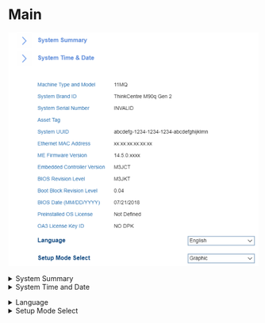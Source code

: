 # Main #
![](./img/thinkcenter_main.png)

<details><summary>System Summary</summary>

![](./img/thinkcenter_system_summary.png)

Displays system information, including:

 - CPU
 - Memory
 - Video / Audio
 - Ethernet
 - Fan
 - Drives
</details>

<details><summary>System Time and Date</summary>

![](./img/thinkcenter_system_time_and_date.png)

Shows the current system time and date. Can be changed.</details>

<details><summary>Language</summary>
One of 4 possible options for Language:

1.  **English**
2.	French
3.  Russian
4.  Chinese (Mandarin)

</details>

<details><summary>Setup Mode Select</summary>

One of 2 possible options for interface of Setup Mode:

1.  **Text** - enables simple text interface with navigation and actions available only via keyboard. Default.
2.	Graphic - enables graphical interface with possibility to additionally use mouse for navigation and actions.

<!-- TODO: add WMI -->
</details>